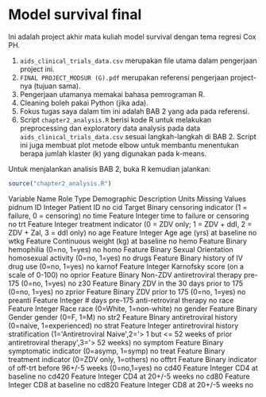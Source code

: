 # Model survival final

Ini adalah project akhir mata kuliah model survival dengan tema regresi Cox PH.

1. `aids_clinical_trials_data.csv` merupakan file utama dalam pengerjaan project ini.
2. `FINAL PROJECT_MODSUR (G).pdf` merupakan referensi pengerjaan project-nya (tujuan sama).
3. Pengerjaan utamanya memakai bahasa pemrograman R.
4. Cleaning boleh pakai Python (jika ada).
5. Fokus tugas saya dalam tim ini adalah BAB 2 yang ada pada referensi.
6. Script `chapter2_analysis.R` berisi kode R untuk melakukan preprocessing dan
   exploratory data analysis pada data `aids_clinical_trials_data.csv` sesuai
   langkah-langkah di BAB 2. Script ini juga membuat plot metode elbow untuk
   membantu menentukan berapa jumlah klaster (k) yang digunakan pada k-means.

Untuk menjalankan analisis BAB 2, buka R kemudian jalankan:

```R
source("chapter2_analysis.R")
```
Variable Name	Role	Type	Demographic	Description	Units	Missing Values
pidnum	ID	Integer		Patient ID		no
cid	Target	Binary		censoring indicator (1 = failure, 0 = censoring)		no
time	Feature	Integer		time to failure or censoring		no
trt	Feature	Integer		treatment indicator (0 = ZDV only; 1 = ZDV + ddI, 2 = ZDV + Zal, 3 = ddI only)		no
age	Feature	Integer	Age	age (yrs) at baseline		no
wtkg	Feature	Continuous		weight (kg) at baseline		no
hemo	Feature	Binary		hemophilia (0=no, 1=yes)		no
homo	Feature	Binary	Sexual Orientation	homosexual activity (0=no, 1=yes)		no
drugs	Feature	Binary		history of IV drug use (0=no, 1=yes)		no
karnof	Feature	Integer		Karnofsky score (on a scale of 0-100)		no
oprior	Feature	Binary		Non-ZDV antiretroviral therapy pre-175 (0=no, 1=yes)		no
z30	Feature	Binary		ZDV in the 30 days prior to 175 (0=no, 1=yes)		no
zprior	Feature	Binary		ZDV prior to 175 (0=no, 1=yes)		no
preanti	Feature	Integer		# days pre-175 anti-retroviral therapy		no
race	Feature	Integer	Race	race (0=White, 1=non-white)		no
gender	Feature	Binary	Gender	gender (0=F, 1=M)		no
str2	Feature	Binary		antiretroviral history (0=naive, 1=experienced)		no
strat	Feature	Integer		antiretroviral history stratification (1='Antiretroviral Naive',2='> 1 but <= 52 weeks of prior antiretroviral therapy',3='> 52 weeks)		no
symptom	Feature	Binary		symptomatic indicator (0=asymp, 1=symp)		no
treat	Feature	Binary		treatment indicator (0=ZDV only, 1=others)		no
offtrt	Feature	Binary		indicator of off-trt before 96+/-5 weeks (0=no,1=yes)		no
cd40	Feature	Integer		CD4 at baseline		no
cd420	Feature	Integer		CD4 at 20+/-5 weeks		no
cd80	Feature	Integer		CD8 at baseline		no
cd820	Feature	Integer		CD8 at 20+/-5 weeks		no

